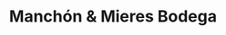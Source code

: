 ---
title: "Manchón & Mieres Bodega"
url: /pesquera-de-duero/manchon-y-mieres-bodega/
shop: vino
---